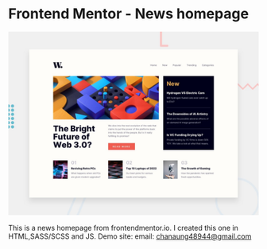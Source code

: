 # Frontend Mentor - News homepage

![Design preview for the News homepage coding challenge](./design/desktop-preview.jpg)

This is a news homepage from frontendmentor.io. 
I created this one in HTML,SASS/SCSS and JS.
Demo site: 
email: chanaung48944@gmail.com
